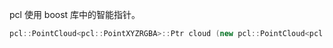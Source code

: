 pcl 使用 boost 库中的智能指针。

```c++
pcl::PointCloud<pcl::PointXYZRGBA>::Ptr cloud (new pcl::PointCloud<pcl::PointXYZRGBA>);
```